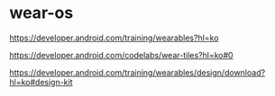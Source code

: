 # wear-os

https://developer.android.com/training/wearables?hl=ko

https://developer.android.com/codelabs/wear-tiles?hl=ko#0

https://developer.android.com/training/wearables/design/download?hl=ko#design-kit
